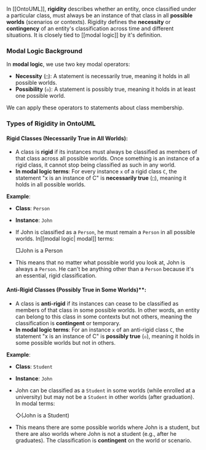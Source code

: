 In [[OntoUML]], **rigidity** describes whether an entity, once classified under a particular class, must always be an instance of that class in all **possible worlds** (scenarios or contexts). Rigidity defines the **necessity** or **contingency** of an entity's classification across time and different situations. It is closely tied to [[modal logic]] by it's definition.

### Modal Logic Background

In **modal logic**, we use two key modal operators:

- **Necessity** (`□`): A statement is necessarily true, meaning it holds in all possible worlds.
- **Possibility** (`◇`): A statement is possibly true, meaning it holds in at least one possible world.

We can apply these operators to statements about class membership.

### Types of Rigidity in OntoUML 

#### **Rigid Classes (Necessarily True in All Worlds)**:
    
- A class is **rigid** if its instances must always be classified as members of that class across all possible worlds. Once something is an instance of a rigid class, it cannot stop being classified as such in any world.
- **In modal logic terms**: For every instance `x` of a rigid class `C`, the statement "x is an instance of C" is **necessarily true** (`□`), meaning it holds in all possible worlds.

**Example**:

- **Class**: `Person`
- **Instance**: `John`
- If John is classified as a `Person`, he must remain a `Person` in all possible worlds. In[[modal logic| modal]] terms: 
	
	 □John is a Person
	
- This means that no matter what possible world you look at, John is always a `Person`. He can't be anything other than a `Person` because it's an essential, rigid classification.
    
#### Anti-Rigid Classes (Possibly True in Some Worlds)**:
    
- A class is **anti-rigid** if its instances can cease to be classified as members of that class in some possible worlds. In other words, an entity can belong to this class in some contexts but not others, meaning the classification is **contingent** or temporary.
- **In modal logic terms**: For an instance `x` of an anti-rigid class `C`, the statement "x is an instance of C" is **possibly true** (`◇`), meaning it holds in some possible worlds but not in others.

**Example**:

- **Class**: `Student`
- **Instance**: `John`
- John can be classified as a `Student` in some worlds (while enrolled at a university) but may not be a `Student` in other worlds (after graduation). In modal terms: 
	
	 ◇(John is a Student)
	 
- This means there are some possible worlds where John is a student, but there are also worlds where John is not a student (e.g., after he graduates). The classification is **contingent** on the world or scenario.